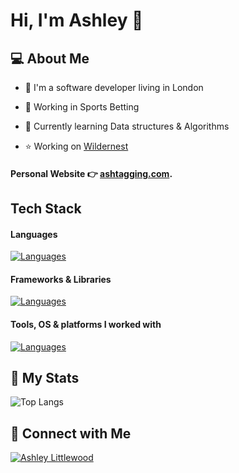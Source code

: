 # Hi, I'm Ashley 👋

## 💻 About Me 

 - 🏢 I'm a software developer living in London 

 - 🏈 Working in Sports Betting

 - 🌱 Currently learning Data structures & Algorithms

 - ⭐ Working on  [Wildernest](https://github.com/ashtagging/Wildernest)


#### Personal Website 👉 [ashtagging.com](https://ashtagging.com).

## Tech Stack

#### Languages
[![Languages](https://skillicons.dev/icons?i=cs,mysql,js,python,css,sass,html)](https://skillicons.dev)

#### Frameworks & Libraries
[![Languages](https://skillicons.dev/icons?i=net,react,nodejs,bootstrap)](https://skillicons.dev)

#### Tools, OS & platforms I worked with
[![Languages](https://skillicons.dev/icons?i=gitlab,aws,git,github,vscode,visualstudio,notion)](https://skillicons.dev)

## 🔢 My Stats

![Top Langs](https://github-readme-stats.vercel.app/api/top-langs/?username=ashtagging&layout=compact)

## 🤝 Connect with Me
[![Ashley Littlewood](https://img.shields.io/badge/-LinkedIn-blue?style=flat&logo=Linkedin&logoColor=white&link=https://www.linkedin.com/in/ashley-littlewood-a2233310a/)](https://www.linkedin.com/in/ashley-littlewood-a2233310a/)
